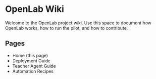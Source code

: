 # OpenLab Wiki

Welcome to the OpenLab project wiki. Use this space to document how OpenLab works, how to run the pilot, and how to contribute.

## Pages
- Home (this page)
- Deployment Guide
- Teacher Agent Guide
- Automation Recipes
